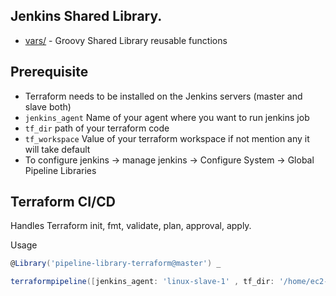 ## Jenkins Shared Library.
- [vars/](https://github.com/Nitintothenew/jenkins-pipeline-libraries/tree/main/vars) - Groovy Shared Library reusable functions

## Prerequisite

- Terraform needs to be installed on the Jenkins servers (master and slave both)
- `jenkins_agent` Name of your agent where you want to run jenkins job
- `tf_dir` path of your terraform code
- `tf_workspace` Value of your terraform workspace if not mention any it will take default
- To configure jenkins -> manage jenkins -> Configure System -> Global Pipeline Libraries
  

## Terraform CI/CD

Handles Terraform init, fmt, validate, plan, approval, apply.

Usage
```groovy
@Library('pipeline-library-terraform@master') _

terraformpipeline([jenkins_agent: 'linux-slave-1' , tf_dir: '/home/ec2-user/jenkins/workspace/abc', tf_workspace: 'prod'])
```


